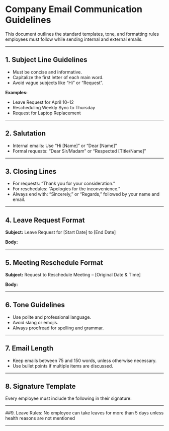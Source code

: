 # Company Email Communication Guidelines

This document outlines the standard templates, tone, and formatting rules employees must follow while sending internal and external emails.

---

## 1. Subject Line Guidelines
- Must be concise and informative.
- Capitalize the first letter of each main word.
- Avoid vague subjects like “Hi” or “Request”.

**Examples:**
- Leave Request for April 10–12
- Rescheduling Weekly Sync to Thursday
- Request for Laptop Replacement

---

## 2. Salutation
- Internal emails: Use “Hi [Name]” or “Dear [Name]”
- Formal requests: “Dear Sir/Madam” or “Respected [Title/Name]”

---

## 3. Closing Lines
- For requests: “Thank you for your consideration.”
- For reschedules: “Apologies for the inconvenience.”
- Always end with: “Sincerely,” or “Regards,” followed by your name and email.

---

## 4. Leave Request Format

**Subject:** Leave Request for [Start Date] to [End Date]

**Body:**

---

## 5. Meeting Reschedule Format

**Subject:** Request to Reschedule Meeting – [Original Date & Time]

**Body:**

---

## 6. Tone Guidelines
- Use polite and professional language.
- Avoid slang or emojis.
- Always proofread for spelling and grammar.

---

## 7. Email Length
- Keep emails between 75 and 150 words, unless otherwise necessary.
- Use bullet points if multiple items are discussed.

---

## 8. Signature Template
Every employee must include the following in their signature:

---


##9. Leave Rules:
No employee can take leaves for more than 5 days unless health reasons are not mentioned

---

